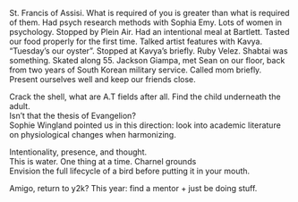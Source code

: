 St. Francis of Assisi. What is required of you is greater than what is required of them. Had psych research methods with Sophia Emy. Lots of women in psychology. Stopped by Plein Air. Had an intentional meal at Bartlett. Tasted our food properly for the first time. Talked artist features with Kavya. “Tuesday’s our oyster”. Stopped at Kavya’s briefly. Ruby Velez. Shabtai was something. Skated along 55. Jackson Giampa, met Sean on our floor, back from two years of South Korean military service. Called mom briefly. Present ourselves well and keep our friends close.

Crack the shell, what are A.T fields after all. Find the child underneath the adult.  
Isn’t that the thesis of Evangelion?  
Sophie Wingland pointed us in this direction: look into academic literature on physiological changes when harmonizing. 

Intentionality, presence, and thought.  
This is water. One thing at a time. Charnel grounds  
Envision the full lifecycle of a bird before putting it in your mouth. 

Amigo, return to y2k? This year: find a mentor \+ just be doing stuff.